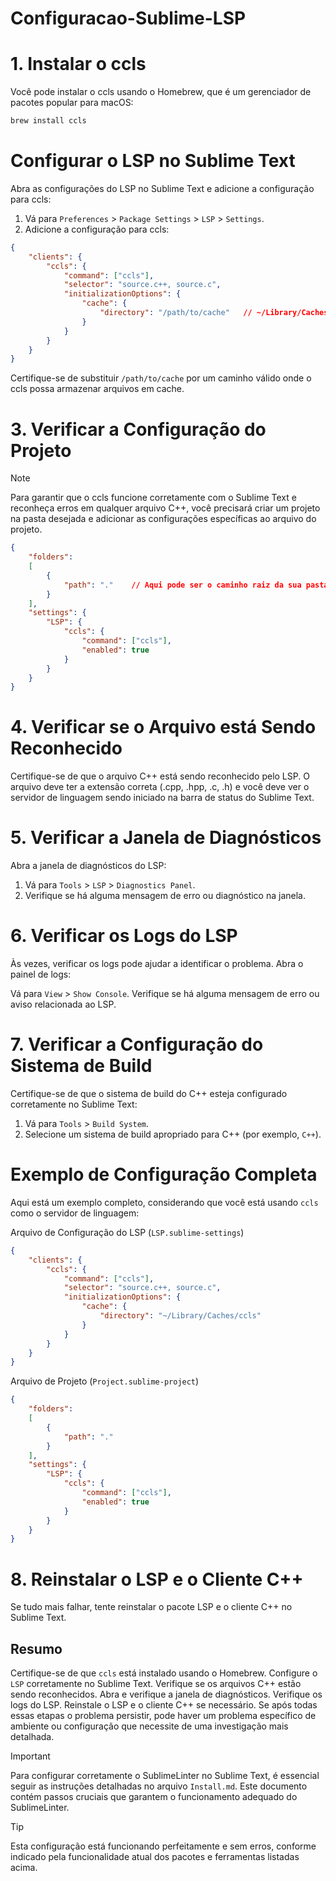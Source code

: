 # Configuracao-Sublime-LSP

# 1. Instalar o ccls

Você pode instalar o ccls usando o Homebrew, que é um gerenciador de pacotes popular para macOS:

```sh
brew install ccls
```

# Configurar o LSP no Sublime Text
Abra as configurações do LSP no Sublime Text e adicione a configuração para ccls:

1. Vá para `Preferences` > `Package Settings` > `LSP` > `Settings`.
2. Adicione a configuração para ccls:
```json
{
    "clients": {
        "ccls": {
            "command": ["ccls"],
            "selector": "source.c++, source.c",
            "initializationOptions": {
                "cache": {
                    "directory": "/path/to/cache"   // ~/Library/Caches/ccls
                }
            }
        }
    }
}

```
Certifique-se de substituir `/path/to/cache` por um caminho válido onde o ccls possa armazenar arquivos em cache.

# 3. Verificar a Configuração do Projeto
> [!NOTE]
> Para garantir que o ccls funcione corretamente com o Sublime Text e reconheça erros em qualquer arquivo C++, você precisará criar um projeto na pasta desejada e adicionar as configurações específicas ao arquivo do projeto.


```json
{
    "folders":
    [
        {
            "path": "."    // Aqui pode ser o caminho raiz da sua pasta, desde que crie o projeto aqui também...
        }
    ],
    "settings": {
        "LSP": {
            "ccls": {
                "command": ["ccls"],
                "enabled": true
            }
        }
    }
}
```

# 4. Verificar se o Arquivo está Sendo Reconhecido
Certifique-se de que o arquivo C++ está sendo reconhecido pelo LSP. O arquivo deve ter a extensão correta (.cpp, .hpp, .c, .h) e você deve ver o servidor de linguagem sendo iniciado na barra de status do Sublime Text.

# 5. Verificar a Janela de Diagnósticos
Abra a janela de diagnósticos do LSP:

1. Vá para `Tools` > `LSP` > `Diagnostics Panel`.
2. Verifique se há alguma mensagem de erro ou diagnóstico na janela.

# 6. Verificar os Logs do LSP
Às vezes, verificar os logs pode ajudar a identificar o problema. Abra o painel de logs:

Vá para `View` > `Show Console`.
Verifique se há alguma mensagem de erro ou aviso relacionada ao LSP.

# 7. Verificar a Configuração do Sistema de Build
Certifique-se de que o sistema de build do C++ esteja configurado corretamente no Sublime Text:

1. Vá para `Tools` > `Build System`.
2. Selecione um sistema de build apropriado para C++ (por exemplo, `C++`).

# Exemplo de Configuração Completa
Aqui está um exemplo completo, considerando que você está usando `ccls` como o servidor de linguagem:

Arquivo de Configuração do LSP (`LSP.sublime-settings`)

```json
{
    "clients": {
        "ccls": {
            "command": ["ccls"],
            "selector": "source.c++, source.c",
            "initializationOptions": {
                "cache": {
                    "directory": "~/Library/Caches/ccls"
                }
            }
        }
    }
}
```
Arquivo de Projeto (`Project.sublime-project`)
```json
{
    "folders":
    [
        {
            "path": "."
        }
    ],
    "settings": {
        "LSP": {
            "ccls": {
                "command": ["ccls"],
                "enabled": true
            }
        }
    }
}
```
# 8. Reinstalar o LSP e o Cliente C++
Se tudo mais falhar, tente reinstalar o pacote LSP e o cliente C++ no Sublime Text.

## Resumo
Certifique-se de que `ccls` está instalado usando o Homebrew.
Configure o `LSP` corretamente no Sublime Text.
Verifique se os arquivos C++ estão sendo reconhecidos.
Abra e verifique a janela de diagnósticos.
Verifique os logs do LSP.
Reinstale o LSP e o cliente C++ se necessário.
Se após todas essas etapas o problema persistir, pode haver um problema específico de ambiente ou configuração que necessite de uma investigação mais detalhada.

> [!IMPORTANT]
> Para configurar corretamente o SublimeLinter no Sublime Text, é essencial seguir as instruções detalhadas no arquivo `Install.md`.
> Este documento contém passos cruciais que garantem o funcionamento adequado do SublimeLinter.

> [!TIP]
> Esta configuração está funcionando perfeitamente e sem erros, conforme indicado pela funcionalidade atual dos pacotes e ferramentas listadas acima.


